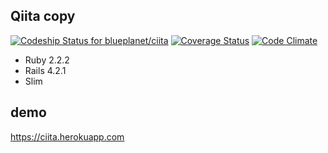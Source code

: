 ## Qiita copy

[ ![Codeship Status for blueplanet/ciita](https://codeship.com/projects/20528de0-e7c5-0132-df7e-2a723c8c6817/status?branch=master)](https://codeship.com/projects/82630)
[ ![Coverage Status](https://coveralls.io/repos/blueplanet/ciita/badge.svg?branch=refactoring)](https://coveralls.io/r/blueplanet/ciita?branch=refactoring)
[ ![Code Climate](https://codeclimate.com/github/blueplanet/ciita/badges/gpa.svg)](https://codeclimate.com/github/blueplanet/ciita)

- Ruby 2.2.2
- Rails 4.2.1
- Slim

## demo
https://ciita.herokuapp.com
